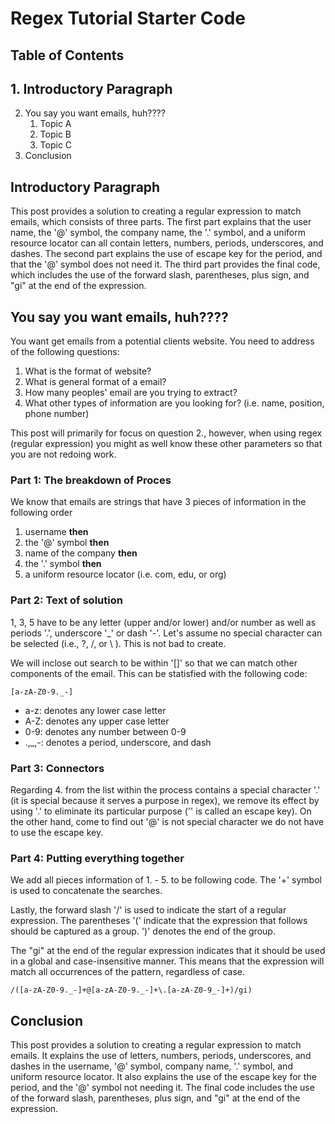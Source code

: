 # Regex Tutorial Starter Code

## Table of Contents

## 1. Introductory Paragraph
2. You say you want emails, huh????
   1. Topic A
   2. Topic B
   3. Topic C
3. Conclusion

## Introductory Paragraph
This post provides a solution to creating a regular expression to match emails, which consists of three parts. The first part explains that the user name, the '@' symbol, the company name, the '.' symbol, and a uniform resource locator can all contain letters, numbers, periods, underscores, and dashes. The second part explains the use of escape key for the period, and that the '@' symbol does not need it. The third part provides the final code, which includes the use of the forward slash, parentheses, plus sign, and "gi" at the end of the expression.

## You say you want emails, huh????

You want get emails from a potential clients website. You need to address of the following questions:

1. What is the format of website?
2. What is general format of a email?
3. How many peoples' email are you trying to extract?
4. What other types of information are you looking for? (i.e. name, position, phone number)

This post will primarily for focus on question 2., however, when using regex (regular expression) you might as well know these other parameters so that you are not redoing work.




### Part 1: The breakdown of Proces
We know that emails are strings that have 3 pieces of information in the following order

1. username  **then**
2. the '@' symbol **then**
3. name of the company **then**
4. the '.' symbol **then**
5. a uniform resource locator (i.e. com, edu, or org)

### Part 2: Text of solution
1, 3, 5 have to be any letter (upper and/or lower) and/or number as well as periods '.', underscore '_' or dash '-'. Let's assume no special character can be selected (i.e., ?, /, or  \ ). This is not bad to create.

We will inclose out search to be within '[]' so that we can match other components of the email. This can be statisfied with the following code:

```
[a-zA-Z0-9._-]
```

- a-z: denotes any lower case letter
- A-Z: denotes any upper case letter
- 0-9: denotes any number between 0-9
- .,_,-: denotes a period, underscore, and dash


### Part 3: Connectors

Regarding 4. from the list within the process contains a special character '.' (it is special because it serves a purpose in regex), we remove its effect by using '\.' to eliminate its particular purpose ('\' is called an escape key). On the other hand, come to find out '@' is not  special character we do not have to use the escape key.

### Part 4: Putting everything together

We add all pieces information of 1. - 5. to be following code. The '+' symbol is used to concatenate the searches.

Lastly, the forward slash '/' is used to indicate the start of a regular expression. The parentheses '(' indicate that the expression that follows should be captured as a group. ')' denotes the end of the group.

The "gi" at the end of the regular expression indicates that it should be used in a global and case-insensitive manner. This means that the expression will match all occurrences of the pattern, regardless of case.


```
/([a-zA-Z0-9._-]+@[a-zA-Z0-9._-]+\.[a-zA-Z0-9_-]+)/gi)
```


## Conclusion
This post provides a solution to creating a regular expression to match emails. It explains the use of letters, numbers, periods, underscores, and dashes in the username, '@' symbol, company name, '.' symbol, and uniform resource locator. It also explains the use of the escape key for the period, and the '@' symbol not needing it. The final code includes the use of the forward slash, parentheses, plus sign, and "gi" at the end of the expression.